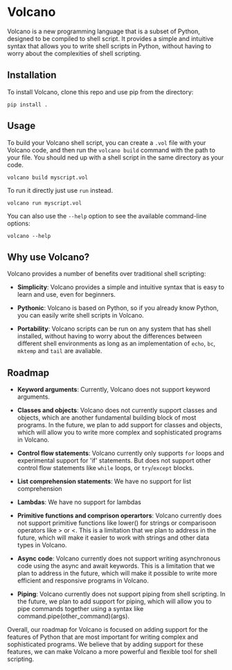 # Volcano

Volcano is a new programming language that is a subset of Python, designed to be compiled to shell script. It provides a simple and intuitive syntax that allows you to write shell scripts in Python, without having to worry about the complexities of shell scripting.

## Installation

To install Volcano, clone this repo and use pip from the directory:

```
pip install .
```

## Usage

To build your Volcano shell script, you can create a `.vol` file with your Volcano code, and then run the `volcano build` command with the path to your file. You should ned up with a shell script in the same directory as your code.

```
volcano build myscript.vol
```

To run it directly just use `run` instead.

```
volcano run myscript.vol
```

You can also use the `--help` option to see the available command-line options:

```
volcano --help
```

## Why use Volcano?

Volcano provides a number of benefits over traditional shell scripting:

- **Simplicity**: Volcano provides a simple and intuitive syntax that is easy to learn and use, even for beginners.

- **Pythonic**: Volcano is based on Python, so if you already know Python, you can easily write shell scripts in Volcano.

- **Portability**: Volcano scripts can be run on any system that has shell installed, without having to worry about the differences between different shell environments as long as an implementation of `echo`, `bc`, `mktemp` and `tail` are avaliable.

## Roadmap

- **Keyword arguments**: Currently, Volcano does not support keyword arguments.

- **Classes and objects**: Volcano does not currently support classes and objects, which are another fundamental building block of most programs. In the future, we plan to add support for classes and objects, which will allow you to write more complex and sophisticated programs in Volcano.

- **Control flow statements**: Volcano currently only supports `for` loops and experimental support for 'if' statements. But does not support other control flow statements like `while` loops, or `try`/`except` blocks.

- **List comprehension statements**: We have no support for list comprehension

- **Lambdas**: We have no support for lambdas

- **Primitive functions and comprison operartors**: Volcano currently does not support primitive functions like lower() for strings or comparisoon operators like > or <. This is a limitation that we plan to address in the future, which will make it easier to work with strings and other data types in Volcano.

- **Async code**: Volcano currently does not support writing asynchronous code using the async and await keywords. This is a limitation that we plan to address in the future, which will make it possible to write more efficient and responsive programs in Volcano.

- **Piping**: Volcano currently does not support piping from shell scripting. In the future, we plan to add support for piping, which will allow you to pipe commands together using a syntax like command.pipe(other_command)(args).

Overall, our roadmap for Volcano is focused on adding support for the features of Python that are most important for writing complex and sophisticated programs. We believe that by adding support for these features, we can make Volcano a more powerful and flexible tool for shell scripting.